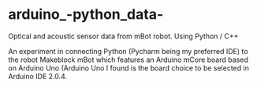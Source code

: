 # arduino_-python_data-
Optical and acoustic sensor data from mBot robot. Using Python / C++ 

An experiment in connecting Python (Pycharm being my preferred IDE) to the robot Makeblock mBot which features an Arduino mCore board based on Arduino Uno (Arduino Uno I found is the board choice to be selected in Arduino IDE 2.0.4. 

